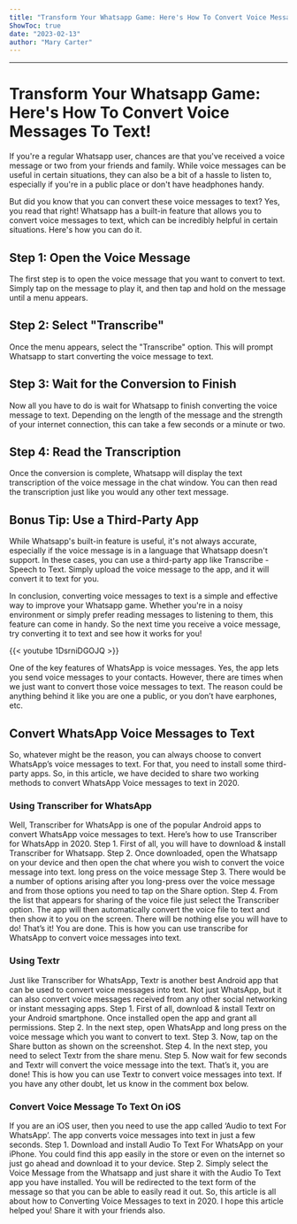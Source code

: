 ```yaml
---
title: "Transform Your Whatsapp Game: Here's How To Convert Voice Messages To Text!"
ShowToc: true 
date: "2023-02-13"
author: "Mary Carter"
---
```

*****
# Transform Your Whatsapp Game: Here's How To Convert Voice Messages To Text!

If you're a regular Whatsapp user, chances are that you've received a voice message or two from your friends and family. While voice messages can be useful in certain situations, they can also be a bit of a hassle to listen to, especially if you're in a public place or don't have headphones handy.

But did you know that you can convert these voice messages to text? Yes, you read that right! Whatsapp has a built-in feature that allows you to convert voice messages to text, which can be incredibly helpful in certain situations. Here's how you can do it.

## Step 1: Open the Voice Message

The first step is to open the voice message that you want to convert to text. Simply tap on the message to play it, and then tap and hold on the message until a menu appears.

## Step 2: Select "Transcribe"

Once the menu appears, select the "Transcribe" option. This will prompt Whatsapp to start converting the voice message to text.

## Step 3: Wait for the Conversion to Finish

Now all you have to do is wait for Whatsapp to finish converting the voice message to text. Depending on the length of the message and the strength of your internet connection, this can take a few seconds or a minute or two.

## Step 4: Read the Transcription

Once the conversion is complete, Whatsapp will display the text transcription of the voice message in the chat window. You can then read the transcription just like you would any other text message.

## Bonus Tip: Use a Third-Party App

While Whatsapp's built-in feature is useful, it's not always accurate, especially if the voice message is in a language that Whatsapp doesn't support. In these cases, you can use a third-party app like Transcribe - Speech to Text. Simply upload the voice message to the app, and it will convert it to text for you.

In conclusion, converting voice messages to text is a simple and effective way to improve your Whatsapp game. Whether you're in a noisy environment or simply prefer reading messages to listening to them, this feature can come in handy. So the next time you receive a voice message, try converting it to text and see how it works for you!

{{< youtube 1DsrniDGOJQ >}} 



One of the key features of WhatsApp is voice messages. Yes, the app lets you send voice messages to your contacts. However, there are times when we just want to convert those voice messages to text. The reason could be anything behind it like you are one a public, or you don’t have earphones, etc.

 
## Convert WhatsApp Voice Messages to Text


So, whatever might be the reason, you can always choose to convert WhatsApp’s voice messages to text. For that, you need to install some third-party apps. So, in this article, we have decided to share two working methods to convert WhatsApp Voice messages to text in 2020.

 
### Using Transcriber for WhatsApp


Well, Transcriber for WhatsApp is one of the popular Android apps to convert WhatsApp voice messages to text. Here’s how to use Transcriber for WhatsApp in 2020.
Step 1. First of all, you will have to download & install Transcriber for Whatsapp.
Step 2. Once downloaded, open the Whatsapp on your device and then open the chat where you wish to convert the voice message into text. long press on the voice message
Step 3. There would be a number of options arising after you long-press over the voice message and from those options you need to tap on the Share option.
Step 4. From the list that appears for sharing of the voice file just select the Transcriber option. The app will then automatically convert the voice file to text and then show it to you on the screen. There will be nothing else you will have to do!
That’s it! You are done. This is how you can use transcribe for WhatsApp to convert voice messages into text.

 
### Using Textr


Just like Transcriber for WhatsApp, Textr is another best Android app that can be used to convert voice messages into text. Not just WhatsApp, but it can also convert voice messages received from any other social networking or instant messaging apps.
Step 1. First of all, download & install Textr on your Android smartphone. Once installed open the app and grant all permissions.
Step 2. In the next step, open WhatsApp and long press on the voice message which you want to convert to text.
Step 3. Now, tap on the Share button as shown on the screenshot.
Step 4. In the next step, you need to select Textr from the share menu.
Step 5. Now wait for few seconds and Textr will convert the voice message into the text.
That’s it, you are done! This is how you can use Textr to convert voice messages into text. If you have any other doubt, let us know in the comment box below.

 
### Convert Voice Message To Text On iOS


If you are an iOS user, then you need to use the app called ‘Audio to text For WhatsApp’. The app converts voice messages into text in just a few seconds.
Step 1. Download and install Audio To Text For WhatsApp on your iPhone. You could find this app easily in the store or even on the internet so just go ahead and download it to your device.
Step 2. Simply select the Voice Message from the Whatsapp and just share it with the Audio To Text app you have installed. You will be redirected to the text form of the message so that you can be able to easily read it out.
So, this article is all about how to Converting Voice Messages to text in 2020. I hope this article helped you! Share it with your friends also.




